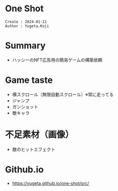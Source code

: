 One Shot
===
```
Create : 2024-01-11
Author : Yugeta.Koji
```

# Summary
- ハッシーのNFT広告用の簡易ゲームの構築依頼


# Game taste
- 横スクロール（無限自動スクロール）※常に走ってる
- ジャンプ
- ガンショット
- 敵キャラ


# 不足素材（画像）
- 敵のヒットエフェクト

# Github.io
- https://yugeta.github.io/one-shot/src/
